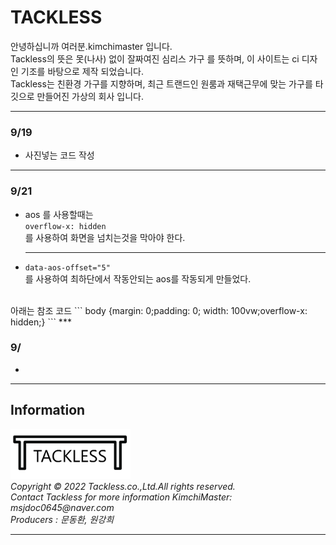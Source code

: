 # TACKLESS
안녕하십니까 여러분.kimchimaster 입니다.   
 Tackless의 뜻은 못(나사) 없이 잘짜여진 심리스 가구 를 뜻하며, 이 사이트는 ci 디자인 기조를 바탕으로 제작 되었습니다.  
 Tackless는 친환경 가구를 지향하며, 최근 트랜드인 원룸과 재택근무에 맞는 가구를 타깃으로 만들어진 가상의 회사 입니다.

------
### 9/19
* 사진넣는 코드 작성  

***
### 9/21  
* aos 를 사용할때는  
    ```overflow-x: hidden```  
를 사용하여 화면을 넘치는것을 막아야 한다.
    ***
* ```data-aos-offset="5"```  
를 사용하여 최하단에서 작동안되는 aos를 작동되게 만들었다.  
<br>
    아래는 참조 코드
    ```
        body {margin: 0;padding: 0; width: 100vw;overflow-x: hidden;}
    ```
***

### 9/ 
* 
---  

## Information
<footer>
        <div class="footer">
            <img src="./img/logo.png" alt="logo" width="auto"  style="width:20vw">
            <div>
                <address>Copyright © 2022 Tackless.co.,Ltd.All rights reserved.</address>  
                <address>Contact Tackless for more information KimchiMaster: msjdoc0645@naver.com </address>
            <address>Producers : 문동환, 원강희 </address>
        </div>
    </footer>

***